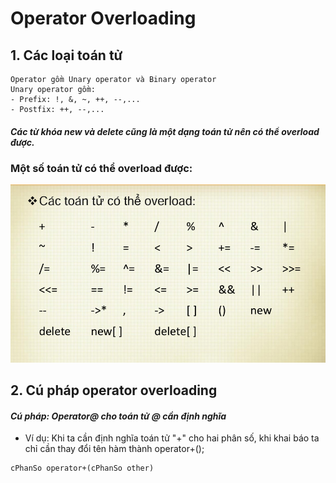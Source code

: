 # Operator Overloading 

## 1. Các loại toán tử
```
Operator gồm Unary operator và Binary operator
Unary operator gồm: 
- Prefix: !, &, ~, ++, --,...
- Postfix: ++, --,...
```

#### *Các từ khóa new và delete cũng là một dạng toán tử nên có thể overload được.*
### Một số toán tử có thể overload được: 
![Các toán tử có thể overload](image.png)

## 2. Cú pháp operator overloading
#### *Cú pháp: Operator@ cho toán tử @ cần định nghĩa*
* Ví dụ: Khi ta cần định nghĩa toán tử "+" cho hai phân số, khi khai báo ta chỉ cần thay đổi tên hàm thành operator+();
```
cPhanSo operator+(cPhanSo other)
```